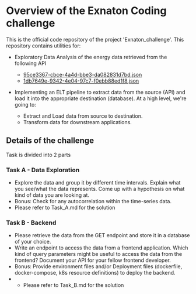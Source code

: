# Overview of the Exnaton Coding challenge

This is the official code repository of the project 'Exnaton_challenge'. This repository contains utilities for:
- Exploratory Data Analysis of the energy data retrieved from the following API
  - [95ce3367-cbce-4a4d-bbe3-da082831d7bd.json](https://exnaton-public-s3-bucket20230329123331528000000001.s3.eu-central-1.amazonaws.com/challenge/95ce3367-cbce-4a4d-bbe3-da082831d7bd.json)
  - [1db7649e-9342-4e04-97c7-f0ebb88ed1f8.json](https://exnaton-public-s3-bucket20230329123331528000000001.s3.eu-central-1.amazonaws.com/challenge/1db7649e-9342-4e04-97c7-f0ebb88ed1f8.json)

- Implementing an ELT pipeline to extract data from the source (API) and load it into the appropriate destination (database).
  At a high level, we're going to:
  - Extract and Load data from source to destination.
  - Transform data for downstream applications.

## Details of the challenge
Task is divided into 2 parts

### Task A - Data Exploration  
- Explore the data and group it by different time intervals. Explain what you see/what the data represents. Come up with a hypothesis on what kind of data you are looking at.
- Bonus: Check for any autocorrelation within the time-series data.
- Please refer to Task_A.md for the solution 

### Task B - Backend  
- Please retrieve the data from the GET endpoint and store it in a database of your choice.
- Write an endpoint to access the data from a frontend application. Which kind of query parameters might be useful to access the data from the frontend? Document your API for your fellow frontend developer.
- Bonus: Provide environment files and/or Deployment files (dockerfile, docker-compose, k8s resource definitions) to deploy the backend.
- - Please refer to Task_B.md for the solution 

